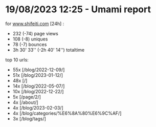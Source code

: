 # 19/08/2023 12:25 - Umami report
for www.shifeiti.com [24h] :

 - 232 (-74) page views
 - 108 (-8) uniques
 - 78 (-7) bounces
 - 3h 30' 33'' (-2h 40' 14'') totaltime


top 10 urls:
 - 55x [/blog/2022-12-09/]
 - 51x [/blog/2023-01-12/]
 - 48x [/]
 - 14x [/blog/2022-05-07/]
 - 10x [/blog/2022-12-22/]
 - 5x [/page/2/]
 - 4x [/about/]
 - 4x [/blog/2023-02-03/]
 - 4x [/blog/categories/%E6%8A%80%E6%9C%AF/]
 - 3x [/blog/tags/]


